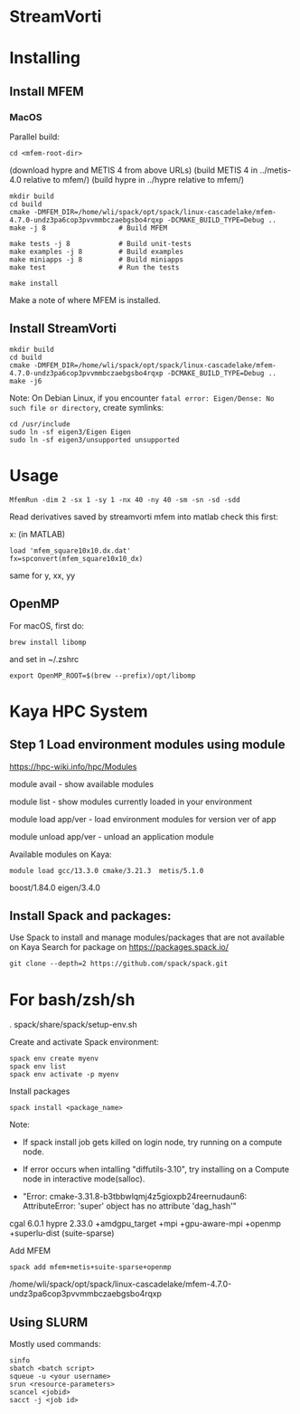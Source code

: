 # StreamVorti

# Installing

## Install MFEM

### MacOS

Parallel build:
```
cd <mfem-root-dir>
```

   (download hypre and METIS 4 from above URLs)
   (build METIS 4 in ../metis-4.0 relative to mfem/)
   (build hypre in ../hypre relative to mfem/)

```
mkdir build
cd build
cmake -DMFEM_DIR=/home/wli/spack/opt/spack/linux-cascadelake/mfem-4.7.0-undz3pa6cop3pvvmmbczaebgsbo4rqxp -DCMAKE_BUILD_TYPE=Debug ..
make -j 8                  # Build MFEM
```

```
make tests -j 8            # Build unit-tests
make examples -j 8         # Build examples
make miniapps -j 8         # Build miniapps
make test                  # Run the tests

make install
```
Make a note of where MFEM is installed.


## Install StreamVorti

```
mkdir build
cd build
cmake -DMFEM_DIR=/home/wli/spack/opt/spack/linux-cascadelake/mfem-4.7.0-undz3pa6cop3pvvmmbczaebgsbo4rqxp -DCMAKE_BUILD_TYPE=Debug ..
make -j6
```
Note: On Debian Linux, if you encounter `fatal error: Eigen/Dense: No such file or directory`, create symlinks:
```
cd /usr/include
sudo ln -sf eigen3/Eigen Eigen
sudo ln -sf eigen3/unsupported unsupported
```

# Usage

```
MfemRun -dim 2 -sx 1 -sy 1 -nx 40 -ny 40 -sm -sn -sd -sdd
```

Read derivatives saved by streamvorti mfem into matlab
check this first:

x: (in MATLAB)
```
load 'mfem_square10x10.dx.dat'
fx=spconvert(mfem_square10x10_dx)
```
same for y, xx, yy

## OpenMP

For macOS, first do:
```
brew install libomp
```
and set in ~/.zshrc
```
export OpenMP_ROOT=$(brew --prefix)/opt/libomp
```


# Kaya HPC System

## Step 1 Load environment modules using module

https://hpc-wiki.info/hpc/Modules

module avail - show available modules

module list - show modules currently loaded in your environment

module load app/ver - load environment modules for version ver of app

module unload app/ver - unload an application module

Available modules on Kaya:
```
module load gcc/13.3.0 cmake/3.21.3  metis/5.1.0
```
boost/1.84.0 eigen/3.4.0


## Install Spack and packages:
Use Spack to install and manage modules/packages that are not available on Kaya
Search for package on https://packages.spack.io/

```
git clone --depth=2 https://github.com/spack/spack.git
```

# For bash/zsh/sh
. spack/share/spack/setup-env.sh

Create and activate Spack environment:
```
spack env create myenv
spack env list
spack env activate -p myenv
```

Install packages
```
spack install <package_name>
```

Note:

- If spack install job gets killed on login node, try running on a compute node.

- If error occurs when intalling "diffutils-3.10", try installing on a Compute node in interactive mode(salloc).

- "Error: cmake-3.31.8-b3tbbwlqmj4z5gioxpb24reernudaun6: AttributeError: 'super' object has no attribute 'dag_hash'"

cgal 6.0.1
hypre 2.33.0 +amdgpu_target +mpi +gpu-aware-mpi +openmp +superlu-dist
(suite-sparse)

Add MFEM
```
spack add mfem+metis+suite-sparse+openmp
```

/home/wli/spack/opt/spack/linux-cascadelake/mfem-4.7.0-undz3pa6cop3pvvmmbczaebgsbo4rqxp

## Using SLURM
Mostly used commands:
```
sinfo
sbatch <batch script>
squeue -u <your username>
srun <resource-parameters>
scancel <jobid>
sacct -j <job id>
```